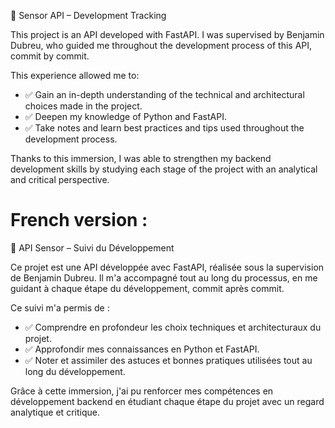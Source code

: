 🚀 Sensor API – Development Tracking

This project is an API developed with FastAPI. I was supervised by Benjamin Dubreu, who guided me throughout the development process of this API, commit by commit.

This experience allowed me to:  
- ✅ Gain an in-depth understanding of the technical and architectural choices made in the project.  
- ✅ Deepen my knowledge of Python and FastAPI.  
- ✅ Take notes and learn best practices and tips used throughout the development process.  

Thanks to this immersion, I was able to strengthen my backend development skills by studying each stage of the project with an analytical and critical perspective.

# **French version :**

🚀 API Sensor – Suivi du Développement

Ce projet est une API développée avec FastAPI, réalisée sous la supervision de Benjamin Dubreu. Il m'a accompagné tout au long du processus, en me guidant à chaque étape du développement, commit après commit.

Ce suivi m'a permis de :  
- ✅ Comprendre en profondeur les choix techniques et architecturaux du projet.  
- ✅ Approfondir mes connaissances en Python et FastAPI.  
- ✅ Noter et assimiler des astuces et bonnes pratiques utilisées tout au long du développement.  

Grâce à cette immersion, j'ai pu renforcer mes compétences en développement backend en étudiant chaque étape du projet avec un regard analytique et critique.
